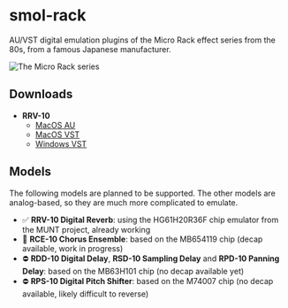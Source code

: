 # smol-rack

AU/VST digital emulation plugins of the Micro Rack effect series from the 80s, from a famous Japanese manufacturer.

![The Micro Rack series](https://blogger.googleusercontent.com/img/b/R29vZ2xl/AVvXsEj5ijMQdRnU85cu9DdGSU1TaKpQSMjVFGgnNyqHLtWigSVUK7LscpbC2c08TNqrjSjcwYDu1otnxFwSNfIUJGI9YC5vao4X6ZuOWuZeYDc9zrQ5-HEb7GXZeSz6WaZEzxuau5ww/s640/1.jpg)

## Downloads

- **RRV-10**
  - [MacOS AU](https://github.com/giulioz/smol-rack/releases/download/latest/RRV10.component.macOS.zip)
  - [MacOS VST](https://github.com/giulioz/smol-rack/releases/download/latest/RRV10.vst3.macOS.zip)
  - [Windows VST](https://github.com/giulioz/smol-rack/releases/download/latest/RRV10.vst3)

## Models

The following models are planned to be supported. The other models are analog-based, so they are much more complicated to emulate.

- ✅ **RRV-10 Digital Reverb**: using the HG61H20R36F chip emulator from the MUNT project, already working
- 🚧 **RCE-10 Chorus Ensemble**: based on the MB654119 chip (decap available, work in progress)
- ⛔️ **RDD-10 Digital Delay**, **RSD-10 Sampling Delay** and **RPD-10 Panning Delay**: based on the MB63H101 chip (no decap available yet)
- ⛔️ **RPS-10 Digital Pitch Shifter**: based on the M74007 chip (no decap available, likely difficult to reverse)
